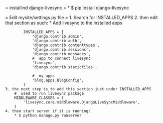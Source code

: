 
= installind django-livesync =
	* $ pip install django-livesync

= Edit mysite/settings.py file =
	1. Search for INSTALLED_APPS
	2. then edit that section as such:
		* Add livesync to the installed apps

			INSTALLED_APPS = [
   				'django.contrib.admin',
   				'django.contrib.auth',
   				'django.contrib.contenttypes',
   				'django.contrib.sessions',
   				'django.contrib.messages',
   				#  app to connect livesync
   				'livesync',
   				'django.contrib.staticfiles',

    			#  my apps
    			'blog.apps.BlogConfig',
			]
	3. the next step is to add this section just under INSTALLED_APPS
		#  used to run livesync package
     	MIDDLEWARE_CLASSES = (
      		'livesync.core.middleware.DjangoLiveSyncMiddleware',
     	)
	4. then start server if it is running: 
		* $ python manage.py runserver
